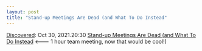 ```yaml
---
layout: post
title: "Stand-up Meetings Are Dead (and What To Do Instead"
---
```

[Discovered](http://rolandtanglao.com/2020/07/29/p1-blogthis-checkvist-list-links-to-blog/): Oct 30, 2021.20:30  [Stand-up Meetings Are Dead (and What To Do Instead](https://www.honeycomb.io/blog/standup-meetings-are-dead/daily) <---  1 hour team meeting, now that would be cool!)
